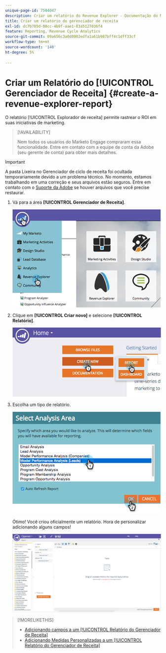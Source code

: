 ```yaml
---
unique-page-id: 7504047
description: Criar um relatório do Revenue Explorer - Documentação do Marketo - Documentação do produto
title: Criar um relatório do gerenciador de receita
exl-id: dc7b705d-00cc-4b9f-aae1-83a5127036f4
feature: Reporting, Revenue Cycle Analytics
source-git-commit: 09a656c3a0d0002edfa1a61b987bff4c1dff33cf
workflow-type: tm+mt
source-wordcount: '140'
ht-degree: 5%

---
```


# Criar um Relatório do [!UICONTROL Gerenciador de Receita] {#create-a-revenue-explorer-report}

O relatório [!UICONTROL Explorador de receita] permite rastrear o ROI em suas iniciativas de marketing.

>[!AVAILABILITY]
>
>Nem todos os usuários do Marketo Engage compraram essa funcionalidade. Entre em contato com a equipe de conta da Adobe (seu gerente de conta) para obter mais detalhes.

>[!IMPORTANT]
>
>A pasta Lixeira no Gerenciador de ciclo de receita foi ocultada temporariamente devido a um problema técnico. No momento, estamos trabalhando em uma correção e seus arquivos estão seguros. Entre em contato com o [Suporte da Adobe](https://nation.marketo.com/t5/support/ct-p/Support) se houver arquivos que você precise restaurar.

1. Vá para a área **[!UICONTROL Gerenciador de Receita]**.

   ![](assets/image2015-3-24-13-3a24-3a56.png)

1. Clique em **[!UICONTROL Criar novo]** e selecione **[!UICONTROL Relatório]**.

   ![](assets/image2015-3-24-13-3a20-3a40.png)

1. Escolha um tipo de relatório.

   ![](assets/image2015-3-24-14-3a22-3a32.png)

   Ótimo! Você criou oficialmente um relatório. Hora de personalizar adicionando alguns campos!

   ![](assets/image2015-3-24-13-3a26-3a8.png)

>[!MORELIKETHIS]
>
>* [Adicionando campos a um [!UICONTROL Relatório do Gerenciador de Receita]](/help/marketo/product-docs/reporting/revenue-cycle-analytics/revenue-explorer/adding-fields-to-a-revenue-explorer-report.md)
>* [Adicionando Medidas Personalizadas a um [!UICONTROL Relatório do Gerenciador de Receita]](/help/marketo/product-docs/reporting/revenue-cycle-analytics/revenue-explorer/adding-custom-measures-to-a-revenue-explorer-report.md)
